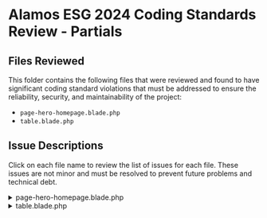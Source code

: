 # Alamos ESG 2024 Coding Standards Review - Partials

## Files Reviewed

This folder contains the following files that were reviewed and found to have significant coding standard violations that must be addressed to ensure the reliability, security, and maintainability of the project:

- `page-hero-homepage.blade.php`
- `table.blade.php`

## Issue Descriptions

Click on each file name to review the list of issues for each file. These issues are not minor and must be resolved to prevent future problems and technical debt.

<details name="problems">
<summary>page-hero-homepage.blade.php</summary>

- Improper code formatting: `if` statements are not indented.
  - Location: Lines 8-10
- General code formatting issues: inconsistent attribute indentation and spacing.
  - Location: Throughout the file
  - Use a consistent style for attributes, either one attribute per line or all attributes on the same line.

</details>

<details name="problems">
<summary>table.blade.php</summary>

- Note: There are multiple issues here that I'm not going to call out.
  - Compare this file to the one in the live repo to see how I cleaned it up.
- Styles are embedded in the Blade file. Move to a separate CSS file or include in the global `vd-blocks.scss` file.
  - Location: Lines 6-11, 20-45, 48-69, 72-139, 174-202 (also has inconsistent indentation).
  - Also has non-functional `scoped` attribute on `<style>` tag.

</details>
